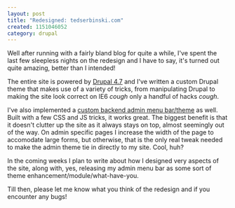 ```yaml
--- 
layout: post
title: "Redesigned: tedserbinski.com"
created: 1151046052
category: drupal
---
```

Well after running with a fairly bland blog for quite a while, I've spent the last few sleepless nights on the redesign and I have to say, it's turned out quite amazing, better than I intended!

The entire site is powered by <a href="http://drupal.org">Drupal 4.7</a> and I've written a custom Drupal theme that makes use of a variety of tricks, from manipulating Drupal to making the site look correct on IE6 *cough* only a handful of hacks *cough*.

I've also implemented a <a href="/files/ts_s2.png">custom backend admin menu bar/theme</a> as well. Built with a few CSS and JS tricks, it works great. The biggest benefit is that it doesn't clutter up the site as it always stays on top, almost seemingly out of the way. On admin specific pages I increase the width of the page to accomodate large forms, but otherwise, that is the only real tweak needed to make the admin theme tie in directly to my site. Cool, huh?

In the coming weeks I plan to write about how I designed very aspects of the site, along with, yes, releasing my admin menu bar as some sort of theme enhancement/module/what-have-you.

Till then, please let me know what you think of the redesign and if you encounter any bugs!
